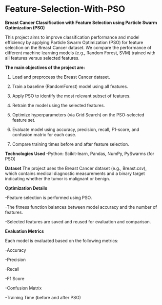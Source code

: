 # Feature-Selection-With-PSO

**Breast Cancer Classification with Feature Selection using Particle Swarm Optimization (PSO)** 

This project aims to improve classification performance and model efficiency by applying Particle Swarm Optimization (PSO) for feature selection on the Breast Cancer dataset. We compare the performance of different machine learning models (e.g., Random Forest, SVM) trained with all features versus selected features.

**The main objectives of the project are:**

1. Load and preprocess the Breast Cancer dataset.

2. Train a baseline (RandomForest) model using all features.

3. Apply PSO to identify the most relevant subset of features.

4. Retrain the model using the selected features.

5. Optimize hyperparameters (via Grid Search) on the PSO-selected feature set.

6. Evaluate model using accuracy, precision, recall, F1-score, and confusion matrix for each case.

7. Compare training times before and after feature selection.

**Technologies Used**
-Python: Scikit-learn, Pandas, NumPy, PySwarms (for PSO)

**Dataset**
The project uses the Breast Cancer dataset (e.g., Breast.csv), which contains medical diagnostic measurements and a binary target indicating whether the tumor is malignant or benign.

**Optimization Details**

-Feature selection is performed using  PSO.

-The fitness function balances between model accuracy and the number of features.

-Selected features are saved and reused for evaluation and comparison.

**Evaluation Metrics**

Each model is evaluated based on the following metrics:

-Accuracy

-Precision

-Recall

-F1 Score

-Confusion Matrix

-Training Time (before and after PSO)
